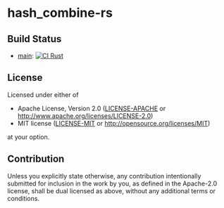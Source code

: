 # hash_combine-rs

## Build Status

- [main](https://github.com/hanepjiv/hash_combine-rs/tree/main): [![CI Rust](https://github.com/hanepjiv/hash_combine-rs/actions/workflows/ci-rust.yml/badge.svg)](https://github.com/hanepjiv/hash_combine-rs/actions/workflows/ci-rust.yml)

## License

Licensed under either of

 * Apache License, Version 2.0
   ([LICENSE-APACHE](LICENSE-APACHE-2.0) or http://www.apache.org/licenses/LICENSE-2.0)
 * MIT license
   ([LICENSE-MIT](LICENSE-MIT) or http://opensource.org/licenses/MIT)

at your option.

## Contribution

Unless you explicitly state otherwise, any contribution intentionally submitted
for inclusion in the work by you, as defined in the Apache-2.0 license, shall be
dual licensed as above, without any additional terms or conditions.
